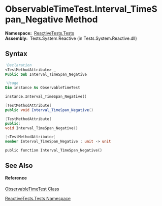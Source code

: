 # ObservableTimeTest.Interval\_TimeSpan\_Negative Method

**Namespace:**  [ReactiveTests.Tests](ReactiveTests.Tests\ReactiveTests.Tests.md)  
**Assembly:**  Tests.System.Reactive (in Tests.System.Reactive.dll)

## Syntax

```vb
'Declaration
<TestMethodAttribute> _
Public Sub Interval_TimeSpan_Negative
```

```vb
'Usage
Dim instance As ObservableTimeTest

instance.Interval_TimeSpan_Negative()
```

```csharp
[TestMethodAttribute]
public void Interval_TimeSpan_Negative()
```

```c++
[TestMethodAttribute]
public:
void Interval_TimeSpan_Negative()
```

```fsharp
[<TestMethodAttribute>]
member Interval_TimeSpan_Negative : unit -> unit 
```

```jscript
public function Interval_TimeSpan_Negative()
```

## See Also

#### Reference

[ObservableTimeTest Class](ObservableTimeTest\ObservableTimeTest.md)

[ReactiveTests.Tests Namespace](ReactiveTests.Tests\ReactiveTests.Tests.md)




